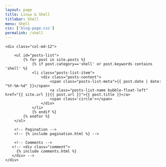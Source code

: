 ```yaml
---
layout: page
title: Linux & Shell
titlebar: Shell
menu: Shell
css: ['blog-page.css']
permalink: /shell
---
```


<div class="row">

    <div class="col-md-12">

        <ul id="posts-list">
            {% for post in site.posts %}
                {% if post.category=='shell' or post.keywords contains 'shell' %}
                <li class="posts-list-item">
                    <div class="posts-content">
                        <span class="posts-list-meta">{{ post.date | date: "%Y-%m-%d" }}</span>
                        <a class="posts-list-name bubble-float-left" href="{{ site.url }}{{ post.url }}">{{ post.title }}</a>
                        <span class='circle'></span>
                    </div>
                </li>
                {% endif %}
            {% endfor %}
        </ul> 

        <!-- Pagination -->
        <!-- {% include pagination.html %} -->

        <!-- Comments -->
       <!-- <div class="comment">
         {% include comments.html %}
       </div> -->
    </div>

</div>
<script>
    $(document).ready(function(){

        // Enable bootstrap tooltip
        $("body").tooltip({ selector: '[data-toggle=tooltip]' });

    });
</script>